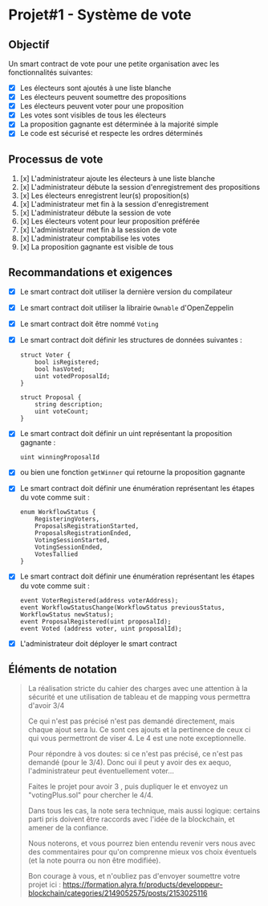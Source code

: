 # Projet#1 - Système de vote

## Objectif

Un smart contract de vote pour une petite organisation avec les fonctionnalités suivantes:

- [x] Les électeurs sont ajoutés à une liste blanche
- [x] Les électeurs peuvent soumettre des propositions
- [x] Les électeurs peuvent voter pour une proposition
- [x] Les votes sont visibles de tous les électeurs
- [x] La proposition gagnante est déterminée à la majorité simple
- [x] Le code est sécurisé et respecte les ordres déterminés

## Processus de vote

1. [x] L'administrateur ajoute les électeurs à une liste blanche
2. [x] L'administrateur débute la session d'enregistrement des propositions
3. [x] Les électeurs enregistrent leur(s) proposition(s)
4. [x] L'administrateur met fin à la session d'enregistrement
5. [x] L'administrateur débute la session de vote
6. [x] Les électeurs votent pour leur proposition préférée
7. [x] L'administrateur met fin à la session de vote
8. [x] L'administrateur comptabilise les votes
9. [x] La proposition gagnante est visible de tous

## Recommandations et exigences

- [x] Le smart contract doit utiliser la dernière version du compilateur
- [x] Le smart contract doit utiliser la librairie `Ownable` d'OpenZeppelin
- [x] Le smart contract doit être nommé `Voting`
- [x] Le smart contract doit définir les structures de données suivantes :

  ```solidity
  struct Voter {
      bool isRegistered;
      bool hasVoted;
      uint votedProposalId;
  }

  struct Proposal {
      string description;
      uint voteCount;
  }
  ```

- [x] Le smart contract doit définir un uint représentant la proposition gagnante :

  ```solidity
  uint winningProposalId
  ```

- [x] ou bien une fonction `getWinner` qui retourne la proposition gagnante

- [x] Le smart contract doit définir une énumération représentant les étapes du vote comme suit :

  ```solidity
  enum WorkflowStatus {
      RegisteringVoters,
      ProposalsRegistrationStarted,
      ProposalsRegistrationEnded,
      VotingSessionStarted,
      VotingSessionEnded,
      VotesTallied
  }
  ```

- [x] Le smart contract doit définir une énumération représentant les étapes du vote comme suit :

  ```solidity
  event VoterRegistered(address voterAddress);
  event WorkflowStatusChange(WorkflowStatus previousStatus, WorkflowStatus newStatus);
  event ProposalRegistered(uint proposalId);
  event Voted (address voter, uint proposalId);
  ```

- [x] L'administrateur doit déployer le smart contract

## Éléments de notation

> La réalisation stricte du cahier des charges avec une attention à la sécurité et une utilisation de tableau et de mapping vous permettra d'avoir 3/4
>
> Ce qui n'est pas précisé n'est pas demandé directement, mais chaque ajout sera lu. Ce sont ces ajouts et la pertinence de ceux ci qui vous permettront de viser 4. Le 4 est une note exceptionnelle.
>
> Pour répondre à vos doutes: si ce n'est pas précisé, ce n'est pas demandé (pour le 3/4). Donc oui il peut y avoir des ex aequo, l'administrateur peut éventuellement voter…
>
> Faites le projet pour avoir 3 , puis dupliquer le et envoyez un "votingPlus.sol" pour chercher le 4/4.
>
> Dans tous les cas, la note sera technique, mais aussi logique: certains parti pris doivent être raccords avec l'idée de la blockchain, et amener de la confiance.
>
> Nous noterons, et vous pourrez bien entendu revenir vers nous avec des commentaires pour qu'on comprenne mieux vos choix éventuels (et la note pourra ou non être modifiée).
>
> Bon courage à vous, et n'oubliez pas d'envoyer soumettre votre projet ici : https://formation.alyra.fr/products/developpeur-blockchain/categories/2149052575/posts/2153025116
